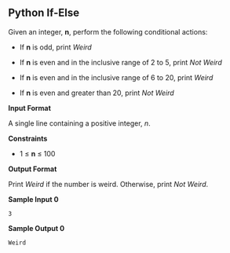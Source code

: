 ## Python If-Else

Given an integer, **n**, perform the following conditional actions:

* If **n** is odd, print *Weird*

* If **n** is even and in the inclusive range of 2 to 5, print *Not Weird*

* If **n** is even and in the inclusive range of 6 to 20, print *Weird*

* If **n** is even and greater than 20, print *Not Weird*

**Input Format**

A single line containing a positive integer, *n*.

**Constraints**

* 1 ≤ **n** ≤ 100

**Output Format**

Print *Weird* if the number is weird. Otherwise, print *Not Weird*.

**Sample Input 0**

```
3
```

**Sample Output 0**

```
Weird
```
